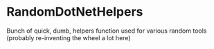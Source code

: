 # RandomDotNetHelpers
Bunch of quick, dumb, helpers function used for various random tools (probably re-inventing the wheel a lot here)
